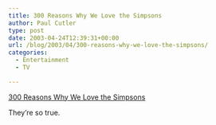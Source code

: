 ```yaml
---
title: 300 Reasons Why We Love the Simpsons
author: Paul Cutler
type: post
date: 2003-04-24T12:39:31+00:00
url: /blog/2003/04/300-reasons-why-we-love-the-simpsons/
categories:
  - Entertainment
  - TV

---
```

[300 Reasons Why We Love the Simpsons][1]

They&#8217;re so true.

 [1]: http://www.observer.co.uk/review/story/0,6903,939751,00.html